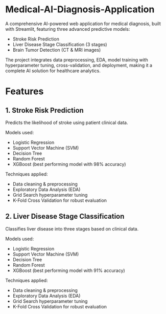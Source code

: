 # Medical-AI-Diagnosis-Application
A comprehensive AI-powered web application for medical diagnosis, built with Streamlit, featuring three advanced predictive models:
  - Stroke Risk Prediction
  - Liver Disease Stage Classification (3 stages)
  - Brain Tumor Detection (CT & MRI images)
    
The project integrates data preprocessing, EDA, model training with hyperparameter tuning, cross-validation, and deployment, making it a complete AI solution for healthcare analytics.

# Features
## 1. Stroke Risk Prediction

Predicts the likelihood of stroke using patient clinical data.

Models used:
- Logistic Regression
- Support Vector Machine (SVM)
- Decision Tree
- Random Forest
- XGBoost (best performing model with 98% accuracy)

Techniques applied:
- Data cleaning & preprocessing
- Exploratory Data Analysis (EDA)
- Grid Search hyperparameter tuning
- K-Fold Cross Validation for robust evaluation

## 2. Liver Disease Stage Classification
Classifies liver disease into three stages based on clinical data.

Models used:
- Logistic Regression
- Support Vector Machine (SVM)
- Decision Tree
- Random Forest
- XGBoost (best performing model with 91% accuracy)

Techniques applied:
- Data cleaning & preprocessing
- Exploratory Data Analysis (EDA)
- Grid Search hyperparameter tuning
- K-Fold Cross Validation for robust evaluation
